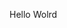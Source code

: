 Hello Wolrd



















































































































































































































































































































































































































































































































































































































































































































































































































































































































































































































































































































































































































































































































































































































































































































































































































































































































































































































































































































































































































































































































































































































































































































































































































































































































































































































